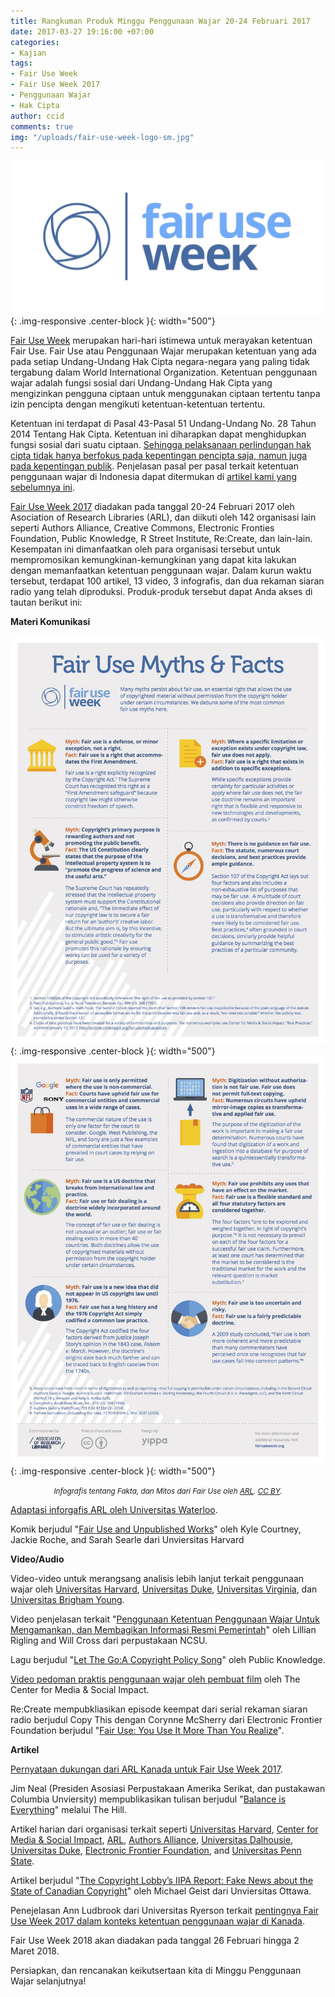 ```yaml
---
title: Rangkuman Produk Minggu Penggunaan Wajar 20-24 Februari 2017
date: 2017-03-27 19:16:00 +07:00
categories:
- Kajian
tags:
- Fair Use Week
- Fair Use Week 2017
- Penggunaan Wajar
- Hak Cipta
author: ccid
comments: true
img: "/uploads/fair-use-week-logo-sm.jpg"
---
```


![fair-use-week-logo-sm.jpg](/uploads/fair-use-week-logo-sm.jpg){: .img-responsive .center-block }{: width="500"}

[Fair Use Week](http://fairuseweek.org/) merupakan hari-hari istimewa untuk merayakan ketentuan Fair Use. Fair Use atau Penggunaan Wajar merupakan ketentuan yang ada pada setiap Undang-Undang Hak Cipta negara-negara yang paling tidak tergabung dalam World International Organization. Ketentuan penggunaan wajar adalah fungsi sosial dari Undang-Undang Hak Cipta yang mengizinkan pengguna ciptaan untuk menggunakan ciptaan tertentu tanpa izin pencipta dengan mengikuti ketentuan-ketentuan tertentu. 

Ketentuan ini terdapat di Pasal 43-Pasal 51 Undang-Undang No. 28 Tahun 2014 Tentang Hak Cipta. Ketentuan ini diharapkan dapat menghidupkan fungsi sosial dari suatu ciptaan. [Sehingga pelaksanaan perlindungan hak cipta tidak hanya berfokus pada kepentingan pencipta saja, namun juga pada kepentingan publik](http://arijuliano.blogspot.co.id/2007/05/naif-hki-dan-budaya-hki.html#c8116186029481196067). Penjelasan pasal per pasal terkait ketentuan penggunaan wajar di Indonesia dapat ditermukan di [artikel kami yang sebelumnya ini](http://creativecommons.or.id/2016/08/tanya-jawab-sobat-ccid-2-agustus-2016/).

[Fair Use Week 2017](http://www.arl.org/news/arl-news/4234-fair-use-fair-dealing-week-2017-highlights-balance-in-copyright-system#.WNkQ6WclHIW) diadakan pada tanggal 20-24 Februari 2017 oleh Asociation of Research Libraries (ARL), dan diikuti oleh 142 organisasi lain seperti Authors Alliance, Creative Commons, Electronic Fronties Foundation, Public Knowledge, R Street Institute, Re:Create, dan lain-lain. Kesempatan ini dimanfaatkan oleh para organisasi tersebut untuk mempromosikan kemungkinan-kemungkinan yang dapat kita lakukan dengan memanfaatkan ketentuan penggunaan wajar. Dalam kurun waktu tersebut, terdapat 100 artikel, 13 video, 3 infografis, dan dua rekaman siaran radio yang telah diproduksi. Produk-produk tersebut dapat Anda akses di tautan berikut ini:

**Materi Komunikasi**

![fair-use-myths-and-facts-infographic-feb2017-11b12zd.jpg](/uploads/fair-use-myths-and-facts-infographic-feb2017-11b12zd.jpg){: .img-responsive .center-block }{: width="500"}
![fair-use-myths-and-facts-infographic-feb2017-2-1jfozus.jpg](/uploads/fair-use-myths-and-facts-infographic-feb2017-2-1jfozus.jpg){: .img-responsive .center-block }{: width="500"}<center><small><i>Infografis tentang Fakta, dan Mitos dari Fair Use oleh <a href="http://fairuseweek.org/wp-content/uploads/2017/02/fair-use-myths-and-facts-infographic-feb2017.pdf">ARL</a>. <a href="https://creativecommons.org/licenses/by/4.0/deed.id">CC BY</a>.</i></small></center>

[Adaptasi inforgafis ARL oleh Universitas Waterloo](http://lgdata.s3-website-us-east-1.amazonaws.com/docs/803/1558747/fair-dealing-myths-and-facts-infographic-feb2017.pdf).

Komik berjudul "[Fair Use and Unpublished Works](https://osc.hul.harvard.edu/assets/files/FairUseComic.pdf)" oleh Kyle Courtney, Jackie Roche, and Sarah Searle dari Unviersitas Harvard

**Video/Audio**

Video-video untuk merangsang analisis lebih lanjut terkait penggunaan wajar oleh [Universitas Harvard](https://vimeo.com/204835410), [Universitas Duke](https://www.youtube.com/watch?v=rilmsQVu67g), [Universitas Virginia](https://www.youtube.com/watch?v=ZAIjTM-5ks4), dan [Universitas Brigham Young](https://www.youtube.com/watch?v=OZd8yltOgQE&feature=youtu.be).

Video penjelasan terkait "[Penggunaan Ketentuan Penggunaan Wajar Untuk Mengamankan, dan Membagikan Informasi Resmi Pemerintah](https://www.youtube.com/watch?v=HshaUm7a0pE)" oleh Lillian Rigling and Will Cross dari perpustakaan NCSU.

Lagu berjudul "[Let The Go:A Copyright Policy Song](https://www.youtube.com/watch?v=AsmtVLoXFtQ)" oleh Public Knowledge.

[Video pedoman praktis penggunaan wajar oleh pembuat film](https://www.youtube.com/watch?v=gXuo0_kgEME&feature=youtu.be) oleh The Center for Media & Social Impact.

Re:Create mempubkliasikan episode keempat dari serial rekaman siaran radio berjudul Copy This dengan  Corynne McSherry dari Electronic Frontier Foundation berjudul "[Fair Use: You Use It More Than You Realize](http://www.recreatecoalition.org/podcast/copy-podcast-episode-4/)".

**Artikel**

[Pernyataan dukungan dari ARL Kanada untuk Fair Use Week 2017](http://www.carl-abrc.ca/wp-content/uploads/2017/02/2017_CARL_Fair_Dealing_Week_statement_EN.pdf).

Jim Neal (Presiden Asosiasi Perpustakaan Amerika Serikat, dan pustakawan Columbia Unviersity) mempublikasikan tulisan berjudul "[Balance is Everything](http://thehill.com/blogs/congress-blog/judicial/320390-balance-is-everything)" melalui The Hill.

Artikel harian dari organisasi terkait seperti [Universitas Harvard](http://blogs.harvard.edu/copyrightosc/), [Center for Media & Social Impact](http://cmsimpact.org/fair-use-blog/), [ARL](http://policynotes.arl.org/?tag=fair-use-week-2017), [Authors Alliance](http://www.authorsalliance.org/category/blog/), [Universitas Dalhousie](https://blogs.dal.ca/libraries/tag/fair-dealing-week/), [Universitas Duke](http://blogs.library.duke.edu/scholcomm/tag/fair-use-week/), [Electronic Frontier Foundation](https://www.eff.org/issues/intellectual-property), and [Universitas Penn State](http://copyright.psu.edu/tag/fair-use-week-2017/). 

Artikel berjudul "[The Copyright Lobby’s IIPA Report: Fake News about the State of Canadian Copyright](http://www.michaelgeist.ca/2017/02/the-copyright-lobbys-iipa-report-fake-news-about-the-state-of-canadian-copyright/)" oleh Michael Geist dari Unviersitas Ottawa.

Penejelasan Ann Ludbrook dari Universitas Ryerson terkait [pentingnya Fair Use Week 2017 dalam konteks ketentuan penggunaan wajar di Kanada](https://library.ryerson.ca/blog/2017/02/fair-dealing-week-copyright-review-2017/).

Fair Use Week 2018 akan diadakan pada tanggal 26 Februari  hingga 2 Maret 2018. 

Persiapkan, dan rencanakan keikutsertaan kita di Minggu Penggunaan Wajar selanjutnya!